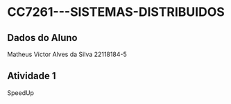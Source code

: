 # CC7261---SISTEMAS-DISTRIBUIDOS

## Dados do Aluno
Matheus Victor Alves da Silva
22118184-5

## Atividade 1
SpeedUp

